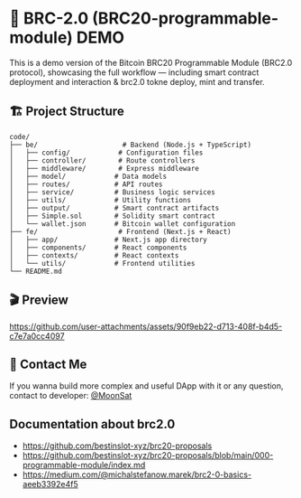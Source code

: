 # 🚀 BRC-2.0 (BRC20-programmable-module) DEMO

This is a demo version of the Bitcoin BRC20 Programmable Module (BRC2.0 protocol), showcasing the full workflow — including smart contract deployment and interaction & brc2.0 tokne deploy, mint and transfer.

## 🏗️ Project Structure

```
code/
├── be/                     # Backend (Node.js + TypeScript)
│   ├── config/            # Configuration files
│   ├── controller/        # Route controllers
│   ├── middleware/        # Express middleware
│   ├── model/            # Data models
│   ├── routes/           # API routes
│   ├── service/          # Business logic services
│   ├── utils/            # Utility functions
│   ├── output/           # Smart contract artifacts
│   ├── Simple.sol        # Solidity smart contract
│   └── wallet.json       # Bitcoin wallet configuration
├── fe/                    # Frontend (Next.js + React)
│   ├── app/              # Next.js app directory
│   ├── components/       # React components
│   ├── contexts/         # React contexts
│   └── utils/            # Frontend utilities
└── README.md
```

## 🎬 Preview

https://github.com/user-attachments/assets/90f9eb22-d713-408f-b4d5-c7e7a0cc4097


## 🚨 Contact Me

If you wanna build more complex and useful DApp with it or any question, contact to developer: [@MoonSat](https://t.me/mooneagle1_1)


## Documentation about brc2.0

- https://github.com/bestinslot-xyz/brc20-proposals
- https://github.com/bestinslot-xyz/brc20-proposals/blob/main/000-programmable-module/index.md
- https://medium.com/@michalstefanow.marek/brc2-0-basics-aeeb3392e4f5




